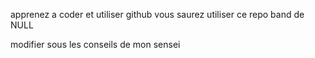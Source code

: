 
apprenez a coder et utiliser github 
vous saurez utiliser ce repo band de NULL

modifier sous les conseils de mon sensei